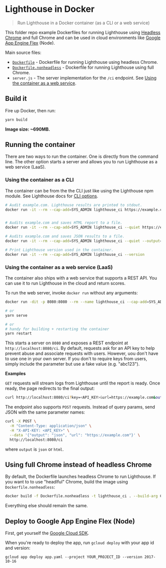 # Lighthouse in Docker

> Run Lighthouse in a Docker container (as a CLI or a web service)

This folder repo example Dockerfiles for running Lighthouse using [Headless Chrome](https://developers.google.com/web/updates/2017/04/headless-chrome) and full Chrome and can
be used in cloud environments like [Google App Engine Flex](https://cloud.google.com/appengine/docs/flexible/nodejs/) (Node).

Main source files:

- [`Dockerfile`](https://github.com/ebidel/lighthouse-ci/blob/master/builder/Dockerfile) - Dockerfile for running Lighthouse using headless Chrome.
- [`Dockerfile.nonheadless`](https://github.com/ebidel/lighthouse-ci/blob/master/builder/Dockerfile.nonheadless) - Dockerfile for running Lighthouse using full Chrome.
- `server.js` - The server implementation for the `/ci` endpoint. See [Using the container as a web service](##using-the-container-as-a-cli).

## Build it

Fire up Docker, then run:

```bash
yarn build
```

**Image size: ~690MB.**

## Running the container

There are two ways to run the container. One is directly from the command line.
The other option starts a server and allows you to run Lighthouse as a web service (LaaS).

### Using the container as a CLI

The container can be from the the CLI just like using the Lighthouse npm module. See 
Lighthouse docs for [CLI options](https://github.com/GoogleChrome/lighthouse#cli-options).

```bash
# Audit example.com. Lighthouse results are printed to stdout.
docker run -it --rm --cap-add=SYS_ADMIN lighthouse_ci https://example.com


# Audits example.com and saves HTML report to a file.
docker run -it --rm --cap-add=SYS_ADMIN lighthouse_ci --quiet https://example.com > report.html

# Audits example.com and saves JSON results to a file.
docker run -it --rm --cap-add=SYS_ADMIN lighthouse_ci --quiet --output=json https://example.com > report.json

# Print Lighthouse version used in the container.
docker run -it --rm --cap-add=SYS_ADMIN lighthouse_ci --version
```

### Using the container as a web service (LaaS)

The container also ships with a web service that supports a REST API. You can
use it to run Lighthouse in the cloud and return scores.

To run the web server, invoke `docker run` without any arguments:

```bash
docker run -dit -p 8080:8080 --rm --name lighthouse_ci --cap-add=SYS_ADMIN lighthouse_ci

# or 
yarn serve

# or
# handy for building + restarting the container
yarn restart
```

This starts a server on `8080` and exposes a REST endpoint at `http://localhost:8080/ci`.
By default, requests ask for an API key to help prevent abuse and associate 
requests with users. However, uou don't have to use one in your own server. 
If you don't to require keys from users, simply include the parameter but use a
fake value (e.g. "abc123").

**Examples**

`GET` requests will stream logs from Lighthouse until the report is ready. Once
ready, the page redirects to the final output:


```bash
curl http://localhost:8080/ci?key=<API_KEY>&url=https://example.com&output=html
```

The endpoint also supports `POST` requests. Instead of query params, send JSON
with the same parameter names:

```bash
curl -X POST \
  -H "Content-Type: application/json" \
  -H "X-API-KEY: <API_KEY>" \
  --data '{"output": "json", "url": "https://example.com"}' \
  http://localhost:8080/ci
```

where `output` is `json` or `html`.

## Using full Chrome instead of headless Chrome

By default, the Dockerfile launches headless Chrome to run Lighthouse. If you
want to to use "headlful" Chrome, build the image using `Dockerfile.nonheadless`:  

```bash
docker build -f Dockerfile.nonheadless -t lighthouse_ci . --build-arg CACHEBUST=$(date +%d)
```

Everything else should remain the same.

## Deploy to Google App Engine Flex (Node)

First, get yourself the [Google Cloud SDK](https://cloud.google.com/sdk/).

When you're ready to deploy the app, run `gcloud deploy` with your app id and version:

```
gcloud app deploy app.yaml --project YOUR_PROJECT_ID --version 2017-10-16
```
